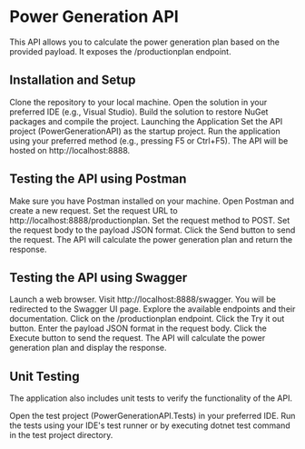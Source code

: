 # Power Generation API
This API allows you to calculate the power generation plan based on the provided payload. It exposes the /productionplan endpoint.

## Installation and Setup
Clone the repository to your local machine.
Open the solution in your preferred IDE (e.g., Visual Studio).
Build the solution to restore NuGet packages and compile the project.
Launching the Application
Set the API project (PowerGenerationAPI) as the startup project.
Run the application using your preferred method (e.g., pressing F5 or Ctrl+F5).
The API will be hosted on http://localhost:8888.

## Testing the API using Postman
Make sure you have Postman installed on your machine.
Open Postman and create a new request.
Set the request URL to http://localhost:8888/productionplan.
Set the request method to POST.
Set the request body to the payload JSON format.
Click the Send button to send the request.
The API will calculate the power generation plan and return the response.

## Testing the API using Swagger
Launch a web browser.
Visit http://localhost:8888/swagger.
You will be redirected to the Swagger UI page.
Explore the available endpoints and their documentation.
Click on the /productionplan endpoint.
Click the Try it out button.
Enter the payload JSON format in the request body.
Click the Execute button to send the request.
The API will calculate the power generation plan and display the response.

## Unit Testing
The application also includes unit tests to verify the functionality of the API.

Open the test project (PowerGenerationAPI.Tests) in your preferred IDE.
Run the tests using your IDE's test runner or by executing dotnet test command in the test project directory.